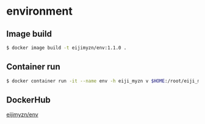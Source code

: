 # environment
## Image build
```bash
$ docker image build -t eijimyzn/env:1.1.0 .
```

## Container run
```bash
$ docker container run -it --name env -h eiji_myzn v $HOME:/root/eiji_myzn  eijimyzn/env:1.1.0 /bin/ash
```

## DockerHub
[eijimyzn/env](https://cloud.docker.com/repository/docker/eijimyzn/env/general)
